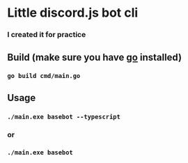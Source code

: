 # Little discord.js bot cli

### I created it for practice

## Build (make sure you have [go](https://golang.org/) installed)

### `go build cmd/main.go`

## Usage

### `./main.exe basebot --typescript`

### or

### `./main.exe basebot`
